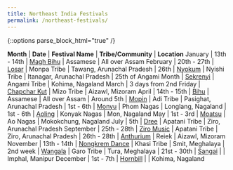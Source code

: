 ```yaml
---
title: Northeast India Festivals
permalink: /northeast-festivals/
---
```

{::options parse_block_html="true" /}
<div id="ne-festivals">

**Month**   |  **Date**                 |  **Festival Name**    |  **Tribe/Community**  |  **Location**
January     |  13th - 14th              |  [Magh Bihu][1]       |  Assamese             |  All over Assam
February    |  20th - 27th              |  [Losar][1]           |  Monpa Tribe          |  Tawang, Arunachal Pradesh
            |  26th                     |  [Nyokum][1]          |  Nyishi Tribe         |  Itanagar, Arunachal Pradesh
            |  25th of Angami Month     |  [Sekrenyi][1]        |  Angami Tribe         |  Kohima, Nagaland
March       |  3 days from 2nd Friday   |  [Chapchar Kut][1]    |  Mizo Tribe           |  Aizawl, Mizoram
April       |  14th - 15th              |  [Bihu][1]            |  Assamese             |  All over Assam
            |  Around 5th               |  [Mopin][1]           |  Adi Tribe            |  Pasighat, Arunachal Pradesh
            |  1st - 6th                |  [Monyu][1]           |  Phom Nagas           |  Longlang, Nagaland
            |  1st - 6th                |  [Aoling][1]          |  Konyak Nagas         |  Mon, Nagaland
May         |  1st - 3rd                |  [Moatsu][1]          |  Ao Nagas             |  Mokokchung, Nagaland
July        |  5th                      |  [Dree][1]            |  Apatani Tribe        |  Ziro, Arunachal Pradesh
September   |  25th - 28th              |  [Ziro Music][1]      |  Apatani Tribe        |  Ziro, Arunachal Pradesh
            |  26th - 28th              |  [Anthurium][1]       |  Reiek                |  Aizawl, Mizoram
November    |  13th - 14th              |  [Nongkrem Dance][1]  |  Khasi Tribe          |  Smit, Meghalaya
            |  2nd week                 |  [Wangala][1]         |  Garo Tribe           |  Tura, Meghalaya
            |  21st - 30th              |  [Sangai][1]          |                       |  Imphal, Manipur
December    |  1st - 7th                |  [Hornbill][1]        |                       |  Kohima, Nagaland

</div>
<div style="display:none">
### Magh Bihu

Magh Bihu (also called Bhogali Bihu (Bihu of enjoyment) or Maghar Domahi) is a harvest festival celebrated in Assam, India, which marks the end of harvesting season in the month of Maagha (January–February). It is the Assam celebration of Sankranthi, with feasting lasting for a week. The festival is marked by feasts and bonfires. Young people erect makeshift huts, known as meji, from bamboo, leaves and thatch, in which they eat the food prepared for the feast, and then burn the huts the next morning.

### Losar

The Losar is considered to be the most significant festival of the Buddhist Community in Tawang. The Festival marks the Monpa new year and is celebrated with great splendor and grandeur. The word Losar has been derived from two Tibetan words, ‘lo’ meaning ‘year’ and ‘sar’ meaning ‘new’. The festival is observed to ward off evil spirits and welcome the arrival of the New Year filled with happiness and prosperity. Though the New Year is celebrated on the first day of the first month of the Tibetan lunar calendar, the date varies each year.

### Nyokum

Nyokum Festival is the most prominent festival of Arunachal Pradesh. Celebrated by the Nyishi tribe of Arunachal Pradesh, Nyokum is a very colorful festival and reflects the interesting cultural heritage and ethnicity of the Nyishi tribe. Nyokum Festival is celebrated every year with great zeal and spirit. And it has slowly become a symbol of unity, harmony, and ethnicity. Nyokum comprises of two words:  Nyok meaning land and Kum meaning people.

### Sekrenyi

The Angamis celebrate a ten-day festival called Sekrenyi (sometimes also called Phousanyi) in February. The term Sekrenyi literally means sanctification festival (sekre = sanctification; nyi = feast; thenyi = festival). The festival takes places after the harvest and falls on the twenty-fifth day of the month Kezei (January–February). The festival follows a circle of ritual and ceremony, the first being kizie. A few drops of rice water taken from the top of a type of jug called zumho are put on leaves. These are placed at the three main posts of the house by the lady of the household. 

### Chapchar Kut

Chapchar Kut celebrates the arrival of spring..The three day festival includes an inauguration ceremony in which the elderly members of the society come dressed in their traditional costumes, representing the individual tribes of the region and take part in a colourful procession. This is followed by tribal dances, the most important being the Cheraw or the bamboo dance. The functions end with local singers presenting traditional songs.

### Bihu

Rongali Bihu celebrates the beginning of the Assamese New Year on April 13, according to Hindu calendar and the sowing season of rice. The Rongali Bihu or the Bohag Bihu is an important festival of Assam. The most important festivals of Assam are the Bihus, celebrated with fun in abundance by all Assamese people irrespective of caste, creed, and belief.

### Mopin

The Mopin festival is an important festival of Galo Adi tribe of Arunachal Pradesh. It is celebrated with much gaiety for wealth, good health and universal happiness. During the Mopin festival ,smearing rice powder in each other faces marks the beginning of the festival and animal sacrifices are the ritual of the Mopin festival. Mithun is a very auspicious animal and used in animal sacrifice ritual. Another feature of the Mopin festival is that a dance known as Popir is performed in a very elegant way. They dance on their best traditonal costumes and adorn themselves with multi-colored beaded ornaments. During this festival rice wine (apong) is served, prepared by the women of galo community. Variety of meals are served, made of rice which is known as Aamin, meat and bambooshoot.

### Monyu

Monyu is the most popular and biggest festival of the Phom tribe soon after he sowing season. The festival is celebrated for 06 days. It also marks the end of winter and beginning of summer or monsoon. A day or two prior to the festival the green signals of the dawn of festival is made by beating long drums with a distinct tune synchronise purposely for the event, named “ LAN NYANGSHEM”.

### Aoling

The Konyak Nagas celebrate the arrival of spring with their indigenous festival, the Aoling festival. This is a 6-day festival, and is held in the first week of April, which is the Konyak New Year period. During Aoling, the Konyaks perform different rituals that are agriculture related along with dancing and feasting. One day is kept aside for cleaning of the houses and the village.

### Moatsu

Moatsü is celebrated in the first week of May every year. Various rituals are performed during this period. The Aos observe Moatsü Mong after the sowing is done. The festival provides them a period of recreation and entertainment after the stressful work of clearing fields, burning jungles, sowing seeds, cleaning up the Tsubu (wells) and repairs & construction of houses by elders of the Putu Menden, stretching over a week. The Moatsü festival is marked by peppy songs and dances

### Dree

The Dree Festival of Arunachal Pradesh is an agricultural festival celebrated by the Apatani tribe of Arunachal Pradesh. The Dree Festival is the biggest festival of the Apatanis and celebrated with zest marked by sacrificial offerings and prayers. Fowls, eggs, and animals are sacrificed during this festival as part of the rituals. The festival is marked by grand ritual and community feasts served with delicious rice/millet beer. Traditional songs and dances are also displayed as part of the Dree celebrations. The day long festival is also an occasion where womenfolk brew wine and visit homes of their relatives and present them the wine as a symbol of love and affection.

### Ziro Music

Ziro Festival of Music is the biggest outdoor music festival in the state and is the most happening event in Arunachal Pradesh as well. Music lovers from all over the state and the North East region gather at Ziro, where this festival takes place. It is a four-day festival where the music lovers enjoy the performances of international and domestic music artists. Folk acts from all across the North East are also organized; therefore it is a good opportunity to learn about the different cultures here. People make merry and spend four unforgettable days at the Ziro Festival of Music.

### Anthurium

The Anthurium Festival is a 3 day-long event organized every year in September by the State govt. of Mizoram with an aim to promote tourism in the state and also encourage Anthurium cultivation in Mizoram. It is a very popular festival and has slowly become one of the most prominent tourism festivals of the North East region. Anthurium Festival, for a tourist, is indeed a great festive moment to enjoy the vibrant diversity of Mizoram. A festival that not only highlights the tourism potential of the state but also showcases the amazing culture and tradition of the Mizos, the Anthurium Festival is a must attend.

### Nongkrem Dance

The Nongkrem dance Festival is an extremely popular religious festival celebrated in the state of Meghalaya located in the North eastern zone of India. The festival is generally celebrated in the month of November. It is the most popular festival for the inhabitants of Khasi hills. It can be termed as a grand carnival that involves flow of wealth, sacrifice of animals and an environment of religious fervor.

### Wangala

The Wangala is a Garo post-harvest festival that marks the end of the agricultural year. It is an act of thanksgiving to the sun god of fertility, known as Misi-A-Gilpa-Saljong-Galapa. A nagara (a special drum used for calling the people on solemn occasions) is beaten. The social aspect of the Wangala Festival goes on in the villages for a number of days, with eating, drinking and merrymaking. This is the most popular festival of the Garo Hills. The men and women dance in mirthful gaiety with the beating of drums, blowing of the buffalo horn trumpets and bamboo flutes. The highlight of the festival is when 300 dancers and 100 drums descend on the field in all their splendour in celebration.

### Sangai

Sangai festival is an annual cultural festival organised by Manipur Tourism Department.  Even though many editions of this Festival has been celebrated over the past few years with the name of Tourism Festival, since 2010 this has been renamed as the Sangai Festival to stage the uniqueness of the shy and gentle brow-antlered deer popularly known as the SangaiDeer, which is the state animal of Manipur. As this festival is being celebrated to promote Manipur as a world class tourism destination, it showcases the best of what the state has to offer to the world in terms of art and culture, handloom, handicrafts & fine arts, indigenous sports, cuisines & music, eco & adventure sports as well as the scenic natural beauty of the land.

### Hornbill

The Hornbill Festival of Nagaland is one of the biggest cultural extravaganzas in the North East. It is a week-long event held every year from Dec1-10 in Nagaland. The Hornbill Festival is a festival to revive, protect, sustain, and promote the richness of the Naga heritage and traditions. Hornbill Festival is a celebration of the rich cultural heritage of the Nagas. During the Hornbill Festival, all the Naga tribes come together for a week-long celebration of their cultural and traditional plight. It’s a time where all these tribes gather up to showcase their age-old traditions and come closer to knowing each other. Traditional Naga huts and Morungs (boy’s dormitories) typical to each of the Naga tribes are built and erected in a way that closely resembles their traditional euphoria on a small hillock in Kisama. The place itself is scenic and mystical, and the festival is simply epic!
</div>
<script>
var first=true;
$('td:nth-child(3)').each(function(i) {
    if(first){first=false;return}
    $(this).click(function(){
        var HTML = $('#' + $(this).text().replace(' ', '-').toLowerCase()).next().text();
        window.open('', '', 'width=500,height=500').document.write('<style>*{font-family:"Lucida Grande";line-height:160%}</style>' + HTML);
    });
});
</script>

[1]: javascript:void(0)